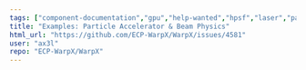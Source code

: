 ```yaml
---
tags: ["component-documentation","gpu","help-wanted","hpsf","laser","particle-in-cell","physics","pic","plasma","research","simulation"]
title: "Examples: Particle Accelerator & Beam Physics"
html_url: "https://github.com/ECP-WarpX/WarpX/issues/4581"
user: "ax3l"
repo: "ECP-WarpX/WarpX"
---
```


